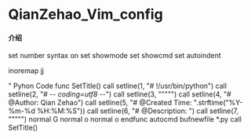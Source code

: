 # QianZehao_Vim_config

#### 介绍
set number
syntax on
set showmode
set showcmd
set autoindent


inoremap jj <esc>


" Pyhon Code
func SetTitle()
call setline(1, "\# !/usr/bin/python")
call setline(2, "\# -*- coding=utf8 -*-")
call setline(3, "\"\"\"")
call setline(4, "\# @Author: Qian Zehao")
call setline(5, "\# @Created Time: ".strftime("%Y-%m-%d %H:%M:%S"))
call setline(6, "\# @Description: ")
call setline(7, "\"\"\"")
normal G
normal o
normal o
endfunc
autocmd bufnewfile *.py call SetTitle()

